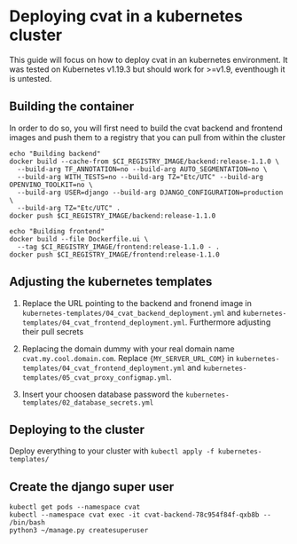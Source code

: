 # Deploying cvat in a kubernetes cluster

This guide will focus on how to deploy cvat in an kubernetes environment. It was tested on Kubernetes v1.19.3 but should work for >=v1.9, eventhough it is untested.

## Building the container
In order to do so, you will first need to build the cvat backend and frontend images and push them to a registry that you can pull from within the cluster
```
echo "Building backend"
docker build --cache-from $CI_REGISTRY_IMAGE/backend:release-1.1.0 \
  --build-arg TF_ANNOTATION=no --build-arg AUTO_SEGMENTATION=no \
  --build-arg WITH_TESTS=no --build-arg TZ="Etc/UTC" --build-arg OPENVINO_TOOLKIT=no \
  --build-arg USER=django --build-arg DJANGO_CONFIGURATION=production \
  --build-arg TZ="Etc/UTC" .
docker push $CI_REGISTRY_IMAGE/backend:release-1.1.0

echo "Building frontend"
docker build --file Dockerfile.ui \
  --tag $CI_REGISTRY_IMAGE/frontend:release-1.1.0 - .
docker push $CI_REGISTRY_IMAGE/frontend:release-1.1.0
```


## Adjusting the kubernetes templates

1. Replace the URL pointing to the backend and fronend image in `kubernetes-templates/04_cvat_backend_deployment.yml` and `kubernetes-templates/04_cvat_frontend_deployment.yml`. Furthermore adjusting their pull secrets

2. Replacing the domain dummy with your real domain name `cvat.my.cool.domain.com`. Replace `{MY_SERVER_URL_COM}` in `kubernetes-templates/04_cvat_frontend_deployment.yml` and `kubernetes-templates/05_cvat_proxy_configmap.yml`.

3. Insert your choosen database password the `kubernetes-templates/02_database_secrets.yml`

## Deploying to the cluster
Deploy everything to your cluster with `kubectl apply -f kubernetes-templates/`

## Create the django super user

```
kubectl get pods --namespace cvat
kubectl --namespace cvat exec -it cvat-backend-78c954f84f-qxb8b -- /bin/bash
python3 ~/manage.py createsuperuser
```

